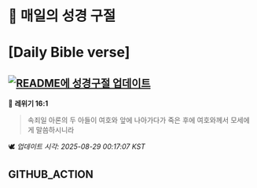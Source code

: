 # 🙏 매일의 성경 구절
# [Daily Bible verse]
## [![README에 성경구절 업데이트](https://github.com/DONGSUKA/first_test/actions/workflows/update-readme-bible.yml/badge.svg)](https://github.com/DONGSUKA/first_test/actions/workflows/update-readme-bible.yml)
<!-- START_BIBLE_VERSE -->
📖 **레위기 16:1**
> 속죄일 아론의 두 아들이 여호와 앞에 나아가다가 죽은 후에 여호와께서 모세에게 말씀하시니라

🕊️ _업데이트 시각: 2025-08-29 00:17:07 KST_
  <!-- END_BIBLE_VERSE -->
## GITHUB_ACTION
